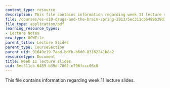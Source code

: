 ```yaml
---
content_type: resource
description: This file contains information regarding week 11 lecture slides.
file: /courses/es-s10-drugs-and-the-brain-spring-2013/5ec311cb6489b39d7062e796fccc06c0_MITES_S10S13_Week11.pdf
file_type: application/pdf
learning_resource_types:
- Lecture Notes
ocw_type: OCWFile
parent_title: Lecture Slides
parent_type: CourseSection
parent_uid: 91649e19-7aad-bdfb-b6d0-83162241b8a2
resourcetype: Document
title: Week 11 lecture slides
uid: 5ec311cb-6489-b39d-7062-e796fccc06c0
---
```

This file contains information regarding week 11 lecture slides.

